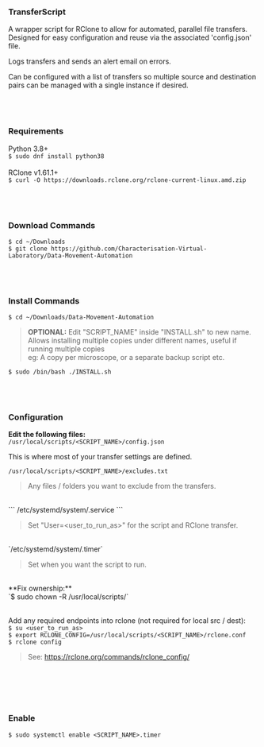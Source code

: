 ### TransferScript
A wrapper script for RClone to allow for automated, parallel file transfers.
Designed for easy configuration and reuse via the associated 'config.json' file.

Logs transfers and sends an alert email on errors.

Can be configured with a list of transfers so multiple source and destination pairs can be managed with a single instance if desired.
<br><br><br><br>

### Requirements
Python 3.8+<br>
`$ sudo dnf install python38`<br><br>
RClone v1.61.1+<br>
`$ curl -O https://downloads.rclone.org/rclone-current-linux.amd.zip`
<br><br><br><br>

### Download Commands
`$ cd ~/Downloads`<br>
`$ git clone https://github.com/Characterisation-Virtual-Laboratory/Data-Movement-Automation`
<br><br><br><br>

### Install Commands
`$ cd ~/Downloads/Data-Movement-Automation`<br>

> **OPTIONAL:** Edit "SCRIPT_NAME" inside "INSTALL.sh" to new name.<br>
> Allows installing multiple copies under different names, useful if running multiple copies<br>
> eg: A copy per microscope, or a separate backup script etc.<br>

`$ sudo /bin/bash ./INSTALL.sh`
<br><br><br><br>

### Configuration
**Edit the following files:**<br>
`/usr/local/scripts/<SCRIPT_NAME>/config.json`<br>

This is where most of your transfer settings are defined.<br>

`/usr/local/scripts/<SCRIPT_NAME>/excludes.txt`
<br>

> Any files / folders you want to exclude from the transfers.<br>

<br>
```
/etc/systemd/system/<SCRIPT_NAME>.service
```
<br>

> Set "User=<user_to_run_as>" for the script and RClone transfer.<br>

<br>
`/etc/systemd/system/<SCRIPT_NAME>.timer`<br>

> Set when you want the script to run.<br>

<br>
**Fix ownership:**<br>
`$ sudo chown -R <user_to_run_as> /usr/local/scripts/<SCRIPT_NAME>`<br><br>

Add any required endpoints into rclone (not required for local src / dest):<br>
`$ su <user_to_run_as>`<br>
`$ export RCLONE_CONFIG=/usr/local/scripts/<SCRIPT_NAME>/rclone.conf`<br>
`$ rclone config`<br>

> See: https://rclone.org/commands/rclone_config/

<br><br><br><br>

### Enable ###
`$ sudo systemctl enable <SCRIPT_NAME>.timer`
